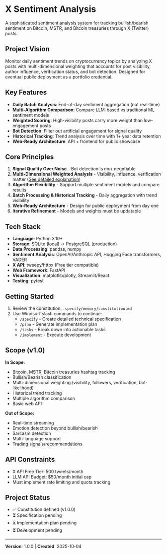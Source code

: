 # X Sentiment Analysis

A sophisticated sentiment analysis system for tracking bullish/bearish sentiment on Bitcoin, MSTR, and Bitcoin treasuries through X (Twitter) posts.

## Project Vision

Monitor daily sentiment trends on cryptocurrency topics by analyzing X posts with multi-dimensional weighting that accounts for post visibility, author influence, verification status, and bot detection. Designed for eventual public deployment as a portfolio credential.

## Key Features

- **Daily Batch Analysis**: End-of-day sentiment aggregation (not real-time)
- **Multi-Algorithm Comparison**: Compare LLM-based vs traditional ML sentiment models
- **Weighted Scoring**: High-visibility posts carry more weight than low-engagement posts
- **Bot Detection**: Filter out artificial engagement for signal quality
- **Historical Tracking**: Trend analysis over time with 1+ year data retention
- **Web-Ready Architecture**: API + frontend for public showcase

## Core Principles

1. **Signal Quality Over Noise** - Bot detection is non-negotiable
2. **Multi-Dimensional Weighted Analysis** - Visibility, influence, verification matter ([See detailed explanation](docs/WEIGHTING_EXPLAINED.md))
3. **Algorithm Flexibility** - Support multiple sentiment models and compare results
4. **Batch Processing & Historical Tracking** - Daily aggregation with trend visibility
5. **Web-Ready Architecture** - Design for public deployment from day one
6. **Iterative Refinement** - Models and weights must be updatable

## Tech Stack

- **Language**: Python 3.10+
- **Storage**: SQLite (local) → PostgreSQL (production)
- **Data Processing**: pandas, numpy
- **Sentiment Analysis**: OpenAI/Anthropic API, Hugging Face transformers, VADER
- **X API**: tweepy/httpx (Free tier compatible)
- **Web Framework**: FastAPI
- **Visualization**: matplotlib/plotly, Streamlit/React
- **Testing**: pytest

## Getting Started

1. Review the constitution: `.specify/memory/constitution.md`
2. Use Windsurf slash commands to continue:
   - `/specify` - Create detailed technical specification
   - `/plan` - Generate implementation plan
   - `/tasks` - Break down into actionable tasks
   - `/implement` - Execute development

## Scope (v1.0)

**In Scope:**
- Bitcoin, MSTR, Bitcoin treasuries hashtag tracking
- Bullish/Bearish classification
- Multi-dimensional weighting (visibility, followers, verification, bot-likelihood)
- Historical trend tracking
- Multiple algorithm comparison
- Basic web API

**Out of Scope:**
- Real-time streaming
- Emotion detection beyond bullish/bearish
- Sarcasm detection
- Multi-language support
- Trading signals/recommendations

## API Constraints

- X API Free Tier: 500 tweets/month
- LLM API Budget: $50/month initial cap
- Must implement rate limiting and quota tracking

## Project Status

- ✅ Constitution defined (v1.0.0)
- ⏳ Specification pending
- ⏳ Implementation plan pending
- ⏳ Development pending

---

**Version**: 1.0.0 | **Created**: 2025-10-04
